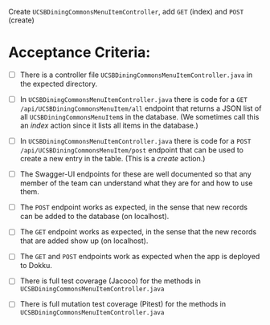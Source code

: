 Create `UCSBDiningCommonsMenuItemController`, add `GET` (index) and `POST` (create)

# Acceptance Criteria:

- [ ] There is a controller file `UCSBDiningCommonsMenuItemController.java`
      in the expected directory.
- [ ] In `UCSBDiningCommonsMenuItemController.java` there is 
      code for a `GET /api/UCSBDiningCommonsMenuItem/all` endpoint 
      that returns a JSON list of all `UCSBDiningCommonsMenuItem`s in the database.
      (We sometimes call this an *index* action since it lists all
      items in the database.)
- [ ] In `UCSBDiningCommonsMenuItemController.java` there is 
      code for a `POST /api/UCSBDiningCommonsMenuItem/post` endpoint
      that can be used to create a new entry in the table. (This
      is a *create* action.)
- [ ] The Swagger-UI endpoints for these are well documented so that
      any member of the team can understand what they are for and
      how to use them.
- [ ] The `POST` endpoint works as expected, in the sense that new
      records can be added to the database (on localhost).
- [ ] The `GET` endpoint works as expected, in the sense that the new
      records that are added show up (on localhost).
- [ ] The `GET` and `POST` endpoints work as expected when the 
      app is deployed to Dokku.
- [ ] There is full test coverage (Jacoco) for the methods in 
      `UCSBDiningCommonsMenuItemController.java`
- [ ] There is full mutation test coverage (Pitest) for the methods in
      `UCSBDiningCommonsMenuItemController.java`



